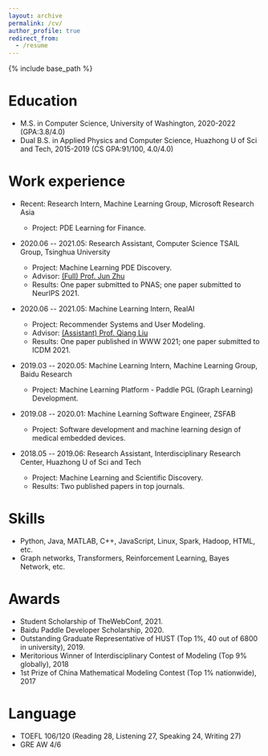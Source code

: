 ```yaml
---
layout: archive
permalink: /cv/
author_profile: true
redirect_from:
  - /resume
---
```


{% include base_path %}

Education
======
* M.S. in Computer Science, University of Washington, 2020-2022 (GPA:3.8/4.0)
* Dual B.S. in Applied Physics and Computer Science, Huazhong U of Sci and Tech, 2015-2019 (CS GPA:91/100, 4.0/4.0)

Work experience
======
* Recent: Research Intern, Machine Learning Group, Microsoft Research Asia 
  * Project: PDE Learning for Finance.

* 2020.06 -- 2021.05: Research Assistant, Computer Science TSAIL Group, Tsinghua University 
  * Project: Machine Learning PDE Discovery.
  * Advisor: [(Full) Prof. Jun Zhu](http://ml.cs.tsinghua.edu.cn/~jun/index.shtml)
  * Results: One paper submitted to PNAS; one paper submitted to NeurIPS 2021.

* 2020.06 -- 2021.05: Machine Learning Intern, RealAI
  * Project: Recommender Systems and User Modeling.
  * Advisor: [(Assistant) Prof. Qiang Liu](https://john-qiangliu.tech/)
  * Results: One paper published in WWW 2021; one paper submitted to ICDM 2021.

* 2019.03 -- 2020.05: Machine Learning Intern, Machine Learning Group, Baidu Research
  * Project: Machine Learning Platform - Paddle PGL (Graph Learning) Development.

* 2019.08 -- 2020.01: Machine Learning Software Engineer, ZSFAB
  * Project: Software development and machine learning design of medical embedded devices.

* 2018.05 -- 2019.06: Research Assistant, Interdisciplinary Research Center, Huazhong U of Sci and Tech
  * Project: Machine Learning and Scientific Discovery.
  * Results: Two published papers in top journals.
  
Skills
======
* Python, Java, MATLAB, C++, JavaScript, Linux, Spark, Hadoop, HTML, etc.
* Graph networks, Transformers, Reinforcement Learning, Bayes Network, etc.

Awards
======
* Student Scholarship of TheWebConf, 2021.
* Baidu Paddle Developer Scholarship, 2020.
* Outstanding Graduate Representative of HUST (Top 1%, 40 out of 6800 in university), 2019.
* Meritorious Winner of Interdisciplinary Contest of Modeling (Top 9% globally), 2018
* 1st Prize of China Mathematical Modeling Contest (Top 1% nationwide), 2017
  
Language
======
* TOEFL 106/120 (Reading 28, Listening 27, Speaking 24, Writing 27)
* GRE AW 4/6
  
